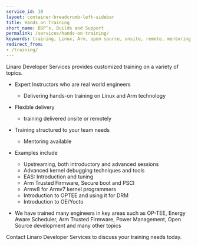 ```yaml
---
service_id: 10
layout: container-breadcrumb-left-sidebar
title: Hands on Training
short_name: BSP’s, Builds and Support
permalink: /services/hands-on-training/
keywords: training, Linux, Arm, open source, onsite, remote, mentoring, tailored to needs
redirect_from:
- /training/
---
```

Linaro Developer Services provides customized training on a variety of topics.

- Expert Instructors who are real world engineers
    - Delivering hands-on training on Linux and Arm technology

- Flexible delivery
    - training delivered onsite or remotely

- Training structured to your team needs
    - Mentoring available

- Examples include
    - Upstreaming, both introductory and advanced sessions
    - Advanced kernel debugging techniques and tools
    - EAS: Introduction and tuning
    - Arm Trusted Firmware, Secure boot and PSCI
    - Armv8 for Armv7 kernel programmers
    - Introduction to OPTEE and using it for DRM
    - Introduction to OE/Yocto

- We have trained many engineers in key areas such as OP-TEE, Energy Aware Scheduler, Arm Trusted Firmware, Power Management, Open Source development and many other topics

Contact Linaro Developer Services to discuss your training needs today.
